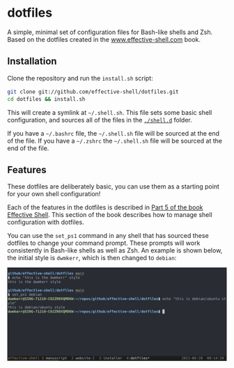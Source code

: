 # dotfiles

A simple, minimal set of configuration files for Bash-like shells and Zsh. Based on the dotfiles created in the www.effective-shell.com book.

## Installation

Clone the repository and run the `install.sh` script:

```sh
git clone git://github.com/effective-shell/dotfiles.git
cd dotfiles && install.sh
```

This will create a symlink at `~/.shell.sh`. This file sets some basic shell configuration, and sources all of the files in the [`./shell.d`](./shell.d/) folder.

If you have a `~/.bashrc` file, the `~/.shell.sh` file will be sourced at the end of the file. If you have a `~/.zshrc` the `~/.shell.sh` file will be sourced at the end of the file.

## Features

These dotfiles are deliberately basic, you can use them as a starting point for your own shell configuration!

Each of the features in the dotfiles is described in [Part 5 of the book Effective Shell](https://effective-shell.com/docs/part-5-building-your-toolkit/). This section of the book describes how to manage shell configuration with dotfiles.

You can use the `set_ps1` command in any shell that has sourced these dotfiles to change your command prompt. These prompts will work consistently in Bash-like shells as well as Zsh. An example is shown below, the initial style is `dwmkerr`, which is then changed to `debian`:

![Screenshot showing the 'dwmkerr' style for the command prompt](./docs/set-ps1-dwmkerr-style.png)

